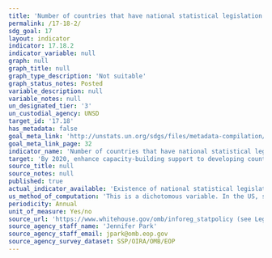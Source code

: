 ```yaml
---
title: 'Number of countries that have national statistical legislation that complies with the Fundamental Principles of Official statistics'
permalink: /17-18-2/
sdg_goal: 17
layout: indicator
indicator: 17.18.2
indicator_variable: null
graph: null
graph_title: null
graph_type_description: 'Not suitable'
graph_status_notes: Posted
variable_description: null
variable_notes: null
un_designated_tier: '3'
un_custodial_agency: UNSD
target_id: '17.18'
has_metadata: false
goal_meta_link: 'http://unstats.un.org/sdgs/files/metadata-compilation/Metadata-Goal-17.pdf'
goal_meta_link_page: 32
indicator_name: 'Number of countries that have national statistical legislation that complies with the Fundamental Principles of Official statistics'
target: 'By 2020, enhance capacity-building support to developing countries, including for least developed countries and small island developing States, to increase significantly the availability of high-quality, timely and reliable data disaggregated by income, gender, age, race, ethnicity, migratory status, disability, geographic location and other characteristics relevant in national contexts.'
source_title: null
source_notes: null
published: true
actual_indicator_available: 'Existence of national statistical legislation that complies with the Fundamental Principles of Official Statistics'
us_method_of_computation: 'This is a dichotomous variable. In the US, several national laws providing this coverage are relevant. For coding purposes, we consider three most relevant: the Paperwork Reduction Act, which gives authority to the Administrator of the Office of Information and Regulatory Affairs to designate a Chief Statistician with professional credentials and to designate the responsibility of ensuring official national statistics reflect relevance, accuracy, and objectivity. The Confidential Information Protection and Statistical Efficiency Act protects the confidentialty of infomration provided for solely statistical purposes. The Information Quality Act ensures that the quality of infomration collected is commesurate with its intended use and provides a means for the public to challenge (and thereby ensure) the quality of information collected.'
periodicity: Annual
unit_of_measure: Yes/no
source_url: 'https://www.whitehouse.gov/omb/inforeg_statpolicy (see Legislation and Related Policy Guidance)'
source_agency_staff_name: 'Jennifer Park'
source_agency_staff_email: jpark@omb.eop.gov
source_agency_survey_dataset: SSP/OIRA/OMB/EOP
---
```

